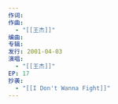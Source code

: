 ```yaml
---
作词: 
作曲:
  - "[[王杰]]"
编曲: 
专辑: 
发行: 2001-04-03
演唱:
  - "[[王杰]]"
EP: 17
抄袭:
  - "[[I Don't Wanna Fight]]"
---
```

